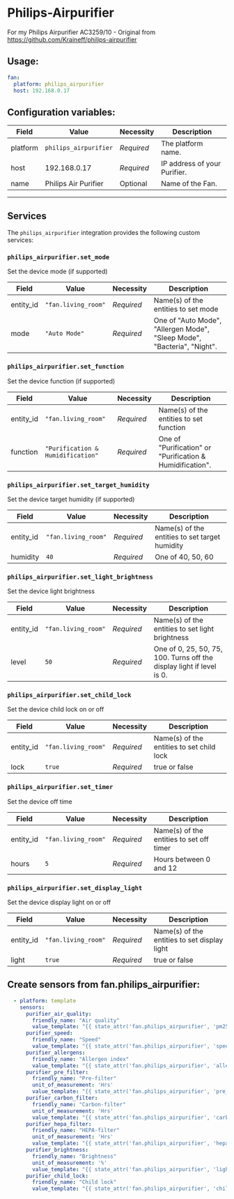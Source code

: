# Philips-Airpurifier
For my Philips Airpurifier AC3259/10 - Original from https://github.com/Kraineff/philips-airpurifier


## Usage:

```yaml
fan:
  platform: philips_airpurifier
  host: 192.168.0.17
```

## Configuration variables:

| Field    | Value                 | Necessity  | Description                  |
| -------- | --------------------- | ---------- | ---------------------------- |
| platform | `philips_airpurifier` | _Required_ | The platform name.           |
| host     | 192.168.0.17          | _Required_ | IP address of your Purifier. |
| name     | Philips Air Purifier  | Optional   | Name of the Fan.             |

---

## Services

The `philips_airpurifier` integration provides the following custom services:

### `philips_airpurifier.set_mode`

Set the device mode (if supported)

| Field     | Value               | Necessity  | Description                                                             |
| --------- | ------------------- | ---------- | ----------------------------------------------------------------------- |
| entity_id | `"fan.living_room"` | _Required_ | Name(s) of the entities to set mode                                     |
| mode      | `"Auto Mode"`       | _Required_ | One of "Auto Mode", "Allergen Mode", "Sleep Mode", "Bacteria", "Night". |

### `philips_airpurifier.set_function`

Set the device function (if supported)

| Field     | Value                             | Necessity  | Description                                               |
| --------- | --------------------------------- | ---------- | --------------------------------------------------------- |
| entity_id | `"fan.living_room"`               | _Required_ | Name(s) of the entities to set function                   |
| function  | `"Purification & Humidification"` | _Required_ | One of "Purification" or "Purification & Humidification". |

### `philips_airpurifier.set_target_humidity`

Set the device target humidity (if supported)

| Field     | Value               | Necessity  | Description                                    |
| --------- | ------------------- | ---------- | ---------------------------------------------- |
| entity_id | `"fan.living_room"` | _Required_ | Name(s) of the entities to set target humidity |
| humidity  | `40`                | _Required_ | One of 40, 50, 60                              |

### `philips_airpurifier.set_light_brightness`

Set the device light brightness

| Field     | Value               | Necessity  | Description                                                           |
| --------- | ------------------- | ---------- | --------------------------------------------------------------------- |
| entity_id | `"fan.living_room"` | _Required_ | Name(s) of the entities to set light brightness                       |
| level     | `50`                | _Required_ | One of 0, 25, 50, 75, 100. Turns off the display light if level is 0. |

### `philips_airpurifier.set_child_lock`

Set the device child lock on or off

| Field     | Value               | Necessity  | Description                               |
| --------- | ------------------- | ---------- | ----------------------------------------- |
| entity_id | `"fan.living_room"` | _Required_ | Name(s) of the entities to set child lock |
| lock      | `true`              | _Required_ | true or false                             |

### `philips_airpurifier.set_timer`

Set the device off time

| Field     | Value               | Necessity  | Description                              |
| --------- | ------------------- | ---------- | ---------------------------------------- |
| entity_id | `"fan.living_room"` | _Required_ | Name(s) of the entities to set off timer |
| hours     | `5`                 | _Required_ | Hours between 0 and 12                   |

### `philips_airpurifier.set_display_light`

Set the device display light on or off

| Field     | Value               | Necessity  | Description                                  |
| --------- | ------------------- | ---------- | -------------------------------------------- |
| entity_id | `"fan.living_room"` | _Required_ | Name(s) of the entities to set display light |
| light     | `true`              | _Required_ | true or false                                |


## Create sensors from fan.philips_airpurifier:

```yaml
  - platform: template
    sensors:
      purifier_air_quality:
        friendly_name: "Air quality"
        value_template: "{{ state_attr('fan.philips_airpurifier', 'pm25') }}"
      purifier_speed:
        friendly_name: "Speed"
        value_template: "{{ state_attr('fan.philips_airpurifier', 'speed') }}"
      purifier_allergens:
        friendly_name: "Allergen index"
        value_template: "{{ state_attr('fan.philips_airpurifier', 'allergen_index') }}"
      purifier_pre_filter:
        friendly_name: "Pre-filter"
        unit_of_measurement: 'Hrs'
        value_template: "{{ state_attr('fan.philips_airpurifier', 'pre_filter') }}"
      purifier_carbon_filter:
        friendly_name: "Carbon-filter"
        unit_of_measurement: 'Hrs'
        value_template: "{{ state_attr('fan.philips_airpurifier', 'carbon_filter') }}"
      purifier_hepa_filter:
        friendly_name: "HEPA-filter"
        unit_of_measurement: 'Hrs'
        value_template: "{{ state_attr('fan.philips_airpurifier', 'hepa_filter') }}"
      purifier_brightness:
        friendly_name: "Brightness"
        unit_of_measurement: '%'
        value_template: "{{ state_attr('fan.philips_airpurifier', 'light_brightness') }}"
      purifier_child_lock:
        friendly_name: "Child lock"
        value_template: "{{ state_attr('fan.philips_airpurifier', 'child_lock') }}"
```
